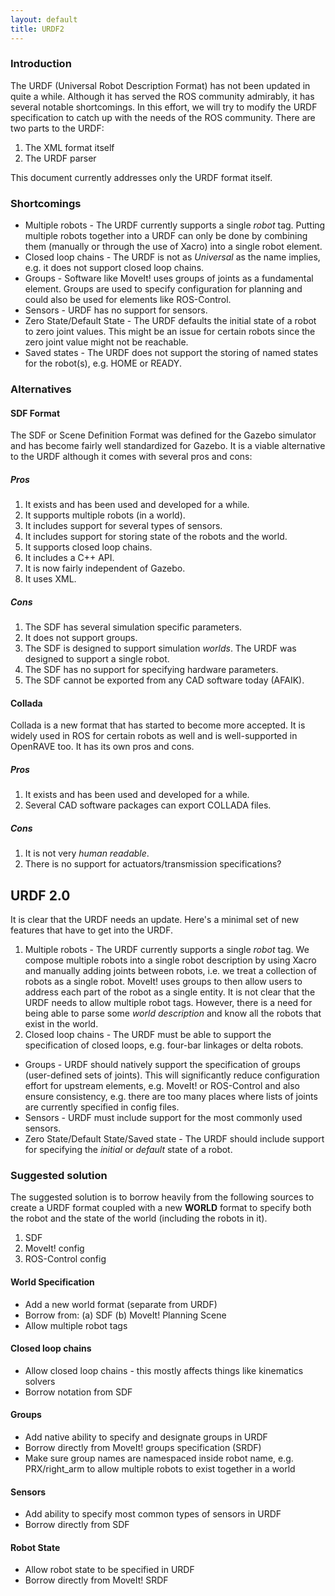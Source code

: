 ```yaml
---
layout: default
title: URDF2
---
```

### Introduction
The URDF (Universal Robot Description Format) has not been updated in quite a while. Although it has served the ROS community admirably, it has several notable shortcomings. In this effort, we will try to modify the URDF specification to catch up with the needs of the ROS community. There are two parts to the URDF: 
1. The XML format itself
1. The URDF parser

This document currently addresses only the URDF format itself. 

### Shortcomings
* Multiple robots - The URDF currently supports a single _robot_ tag. Putting multiple robots together into a URDF can only be done by combining them (manually or through the use of Xacro) into a single robot element. 
* Closed loop chains - The URDF is not as _Universal_ as the name implies, e.g. it does not support closed loop chains. 
* Groups - Software like MoveIt! uses groups of joints as a fundamental element. Groups are used to specify configuration for planning and could also be used for elements like ROS-Control.
* Sensors - URDF has no support for sensors. 
* Zero State/Default State - The URDF defaults the initial state of a robot to zero joint values. This might be an issue for certain robots since the zero joint value might not be reachable. 
* Saved states - The URDF does not support the storing of named states for the robot(s), e.g. HOME or READY.

### Alternatives

#### SDF Format 
The SDF or Scene Definition Format was defined for the Gazebo simulator and has become fairly well standardized for Gazebo. It is a viable alternative to the URDF although it comes with several pros and cons:

##### Pros 
1. It exists and has been used and developed for a while. 
1. It supports multiple robots (in a world).
1. It includes support for several types of sensors.
1. It includes support for storing state of the robots and the world.
1. It supports closed loop chains.
1. It includes a C++ API.
1. It is now fairly independent of Gazebo. 
1. It uses XML.

##### Cons
1. The SDF has several simulation specific parameters.
1. It does not support groups. 
1. The SDF is designed to support simulation _worlds_. The URDF was designed to support a single robot. 
1. The SDF has no support for specifying hardware parameters. 
1. The SDF cannot be exported from any CAD software today (AFAIK). 

#### Collada
Collada is a new format that has started to become more accepted. It is widely used in ROS for certain robots as well and is well-supported in OpenRAVE too. It has its own pros and cons. 

##### Pros
1. It exists and has been used and developed for a while. 
1. Several CAD software packages can export COLLADA files. 

##### Cons
1. It is not very _human readable_. 
1. There is no support for actuators/transmission specifications?

## URDF 2.0

It is clear that the URDF needs an update. Here's a minimal set of new features that have to get into the URDF. 

1. Multiple robots - The URDF currently supports a single _robot_ tag. We compose multiple robots into a single robot description by using Xacro and manually adding joints between robots, i.e. we treat a collection of robots as a single robot. MoveIt! uses groups to then allow users to address each part of the robot as a single entity. It is not clear that the URDF needs to allow multiple robot tags. However, there is a need for being able to parse some _world description_ and know all the robots that exist in the world. 
1. Closed loop chains - The URDF must be able to support the specification of closed loops, e.g. four-bar linkages or delta robots. 
* Groups - URDF should natively support the specification of groups (user-defined sets of joints). This will significantly reduce configuration effort for upstream elements, e.g. MoveIt! or ROS-Control and also ensure consistency, e.g. there are too many places where lists of joints are currently specified in config files. 
* Sensors - URDF must include support for the most commonly used sensors. 
* Zero State/Default State/Saved state - The URDF should include support for specifying the _initial_ or _default_ state of a robot.  

### Suggested solution

The suggested solution is to borrow heavily from the following sources to create a URDF format coupled with a new __WORLD__ format to specify both the robot and the state of the world (including the robots in it). 

1. SDF
1. MoveIt! config
1. ROS-Control config

#### World Specification
* Add a new world format (separate from URDF)
* Borrow from: (a) SDF (b) MoveIt! Planning Scene
* Allow multiple robot tags

#### Closed loop chains
* Allow closed loop chains - this mostly affects things like kinematics solvers
* Borrow notation from SDF


#### Groups
* Add native ability to specify and designate groups in URDF
* Borrow directly from MoveIt! groups specification (SRDF)
* Make sure group names are namespaced inside robot name, e.g. PRX/right_arm to allow multiple robots to exist together in a world

#### Sensors
* Add ability to specify most common types of sensors in URDF
* Borrow directly from SDF

#### Robot State
* Allow robot state to be specified in URDF
* Borrow directly from MoveIt! SRDF


